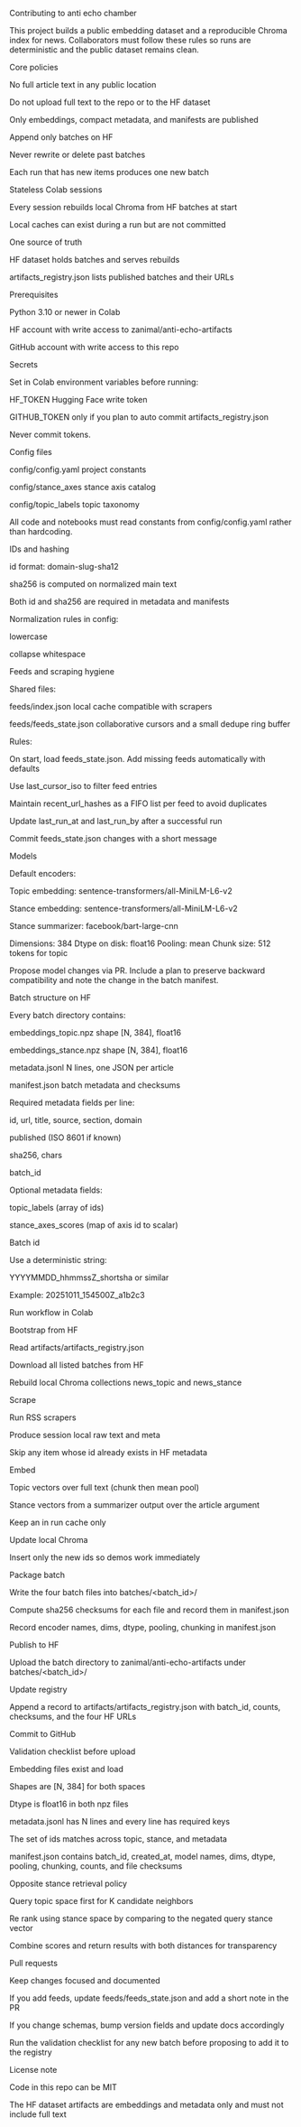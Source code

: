Contributing to anti echo chamber

This project builds a public embedding dataset and a reproducible Chroma index for news. Collaborators must follow these rules so runs are deterministic and the public dataset remains clean.

Core policies

No full article text in any public location

Do not upload full text to the repo or to the HF dataset

Only embeddings, compact metadata, and manifests are published

Append only batches on HF

Never rewrite or delete past batches

Each run that has new items produces one new batch

Stateless Colab sessions

Every session rebuilds local Chroma from HF batches at start

Local caches can exist during a run but are not committed

One source of truth

HF dataset holds batches and serves rebuilds

artifacts_registry.json lists published batches and their URLs

Prerequisites

Python 3.10 or newer in Colab

HF account with write access to zanimal/anti-echo-artifacts

GitHub account with write access to this repo

Secrets

Set in Colab environment variables before running:

HF_TOKEN Hugging Face write token

GITHUB_TOKEN only if you plan to auto commit artifacts_registry.json

Never commit tokens.

Config files

config/config.yaml project constants

config/stance_axes stance axis catalog

config/topic_labels topic taxonomy

All code and notebooks must read constants from config/config.yaml rather than hardcoding.

IDs and hashing

id format: domain-slug-sha12

sha256 is computed on normalized main text

Both id and sha256 are required in metadata and manifests

Normalization rules in config:

lowercase

collapse whitespace

Feeds and scraping hygiene

Shared files:

feeds/index.json local cache compatible with scrapers

feeds/feeds_state.json collaborative cursors and a small dedupe ring buffer

Rules:

On start, load feeds_state.json. Add missing feeds automatically with defaults

Use last_cursor_iso to filter feed entries

Maintain recent_url_hashes as a FIFO list per feed to avoid duplicates

Update last_run_at and last_run_by after a successful run

Commit feeds_state.json changes with a short message

Models

Default encoders:

Topic embedding: sentence-transformers/all-MiniLM-L6-v2

Stance embedding: sentence-transformers/all-MiniLM-L6-v2

Stance summarizer: facebook/bart-large-cnn

Dimensions: 384
Dtype on disk: float16
Pooling: mean
Chunk size: 512 tokens for topic

Propose model changes via PR. Include a plan to preserve backward compatibility and note the change in the batch manifest.

Batch structure on HF

Every batch directory contains:

embeddings_topic.npz shape [N, 384], float16

embeddings_stance.npz shape [N, 384], float16

metadata.jsonl N lines, one JSON per article

manifest.json batch metadata and checksums

Required metadata fields per line:

id, url, title, source, section, domain

published (ISO 8601 if known)

sha256, chars

batch_id

Optional metadata fields:

topic_labels (array of ids)

stance_axes_scores (map of axis id to scalar)

Batch id

Use a deterministic string:

YYYYMMDD_hhmmssZ_shortsha or similar

Example: 20251011_154500Z_a1b2c3

Run workflow in Colab

Bootstrap from HF

Read artifacts/artifacts_registry.json

Download all listed batches from HF

Rebuild local Chroma collections news_topic and news_stance

Scrape

Run RSS scrapers

Produce session local raw text and meta

Skip any item whose id already exists in HF metadata

Embed

Topic vectors over full text (chunk then mean pool)

Stance vectors from a summarizer output over the article argument

Keep an in run cache only

Update local Chroma

Insert only the new ids so demos work immediately

Package batch

Write the four batch files into batches/<batch_id>/

Compute sha256 checksums for each file and record them in manifest.json

Record encoder names, dims, dtype, pooling, chunking in manifest.json

Publish to HF

Upload the batch directory to zanimal/anti-echo-artifacts under batches/<batch_id>/

Update registry

Append a record to artifacts/artifacts_registry.json with batch_id, counts, checksums, and the four HF URLs

Commit to GitHub

Validation checklist before upload

Embedding files exist and load

Shapes are [N, 384] for both spaces

Dtype is float16 in both npz files

metadata.jsonl has N lines and every line has required keys

The set of ids matches across topic, stance, and metadata

manifest.json contains batch_id, created_at, model names, dims, dtype, pooling, chunking, counts, and file checksums

Opposite stance retrieval policy

Query topic space first for K candidate neighbors

Re rank using stance space by comparing to the negated query stance vector

Combine scores and return results with both distances for transparency

Pull requests

Keep changes focused and documented

If you add feeds, update feeds/feeds_state.json and add a short note in the PR

If you change schemas, bump version fields and update docs accordingly

Run the validation checklist for any new batch before proposing to add it to the registry

License note

Code in this repo can be MIT

The HF dataset artifacts are embeddings and metadata only and must not include full text
